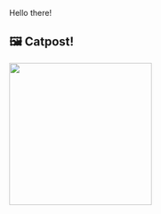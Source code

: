 Hello there!



## 🖼️ Catpost!

<sub>
    <img src="https://cdn2.thecatapi.com/images/TmABymMFh.jpg" height="256">
</sub>


